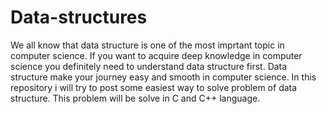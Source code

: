 # Data-structures
We all know that data structure is one of the most imprtant topic in computer science. If you want to acquire deep knowledge in computer science you definitely need to understand data structure first. Data structure make your journey easy and smooth in computer science. 
In this repository i will try to post some easiest way to solve problem of data structure. This problem will be solve in C and C++ language.

